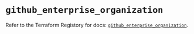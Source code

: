 # `github_enterprise_organization`

Refer to the Terraform Registory for docs: [`github_enterprise_organization`](https://registry.terraform.io/providers/integrations/github/5.35.0/docs/resources/enterprise_organization).
